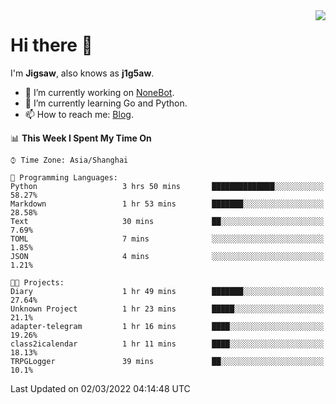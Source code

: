 <a href="#">
  <img align="right" src="https://github-readme-stats.vercel.app/api?username=j1g5awi&count_private=true&show_icons=true&title_color=80070B&text_color=B3B3B3&bg_color=212121&icon_color=80070B" />
</a>

# Hi there 👋

I'm **Jigsaw**, also knows as **j1g5aw**.

- 🔭 I’m currently working on [NoneBot](https://github.com/nonebot).
- 🌱 I’m currently learning Go and Python.
- 📫 How to reach me: [Blog](https://blog.maddestroyer.xyz/).

<!--START_SECTION:waka-->
📊 **This Week I Spent My Time On** 

```text
⌚︎ Time Zone: Asia/Shanghai

💬 Programming Languages: 
Python                   3 hrs 50 mins       ██████████████░░░░░░░░░░░   58.27% 
Markdown                 1 hr 53 mins        ███████░░░░░░░░░░░░░░░░░░   28.58% 
Text                     30 mins             ██░░░░░░░░░░░░░░░░░░░░░░░   7.69% 
TOML                     7 mins              ░░░░░░░░░░░░░░░░░░░░░░░░░   1.85% 
JSON                     4 mins              ░░░░░░░░░░░░░░░░░░░░░░░░░   1.21%

🐱‍💻 Projects: 
Diary                    1 hr 49 mins        ███████░░░░░░░░░░░░░░░░░░   27.64% 
Unknown Project          1 hr 23 mins        █████░░░░░░░░░░░░░░░░░░░░   21.1% 
adapter-telegram         1 hr 16 mins        ████░░░░░░░░░░░░░░░░░░░░░   19.26% 
class2icalendar          1 hr 11 mins        ████░░░░░░░░░░░░░░░░░░░░░   18.13% 
TRPGLogger               39 mins             ██░░░░░░░░░░░░░░░░░░░░░░░   10.1%

```


 Last Updated on 02/03/2022 04:14:48 UTC
<!--END_SECTION:waka-->
